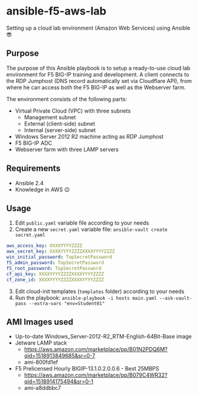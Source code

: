 # ansible-f5-aws-lab
Setting up a cloud lab environment (Amazon Web Services) using Ansible :sunglasses:
## Purpose
The purpose of this Ansible playbook is to setup a ready-to-use cloud lab environment for F5 BIG-IP training and development. A client connects to the RDP Jumphost (DNS record automatically set via Cloudflare API), from where he can access both the F5 BIG-IP as well as the Webserver farm. 

The environment consists of the following parts:
* Virtual Private Cloud (VPC) with three subnets
  * Management subnet
  * External (client-side) subnet
  * Internal (server-side) subnet
* Windows Server 2012 R2 machine acting as RDP Jumphost
* F5 BIG-IP ADC
* Webserver farm with three LAMP servers 

## Requirements
* Ansible 2.4
* Knowledge in AWS :wink:
## Usage
1. Edit `public.yaml` variable file according to your needs
2. Create a new `secret.yaml` variable file: `ansible-vault create secret.yaml`
```yaml
aws_access_key: XXXXYYYYZZZZ
aws_secret_key: XXXXYYYYZZZZXXXXYYYYZZZZ
win_initial_password: TopSecretPassword
f5_admin_password: TopSecretPassword
f5_root_password: TopSecretPassword
cf_api_key: XXXXYYYYZZZZXXXXYYYYZZZZ
cf_zone_id: XXXXYYYYZZZZXXXXYYYYZZZZ
```
3. Edit cloud-init templates (`templates` folder) according to your needs
4. Run the playbook: `ansible-playbook -i hosts main.yaml --ask-vault-pass --extra-vars "env=Student01"`

## AMI Images used
- Up-to-date Windows_Server-2012-R2_RTM-English-64Bit-Base image
- Jetware LAMP stack
  - https://aws.amazon.com/marketplace/pp/B01N2PDQ6M?qid=1518913849685&sr=0-7
  - ami-800fd1ef
- F5 Prelicensed Hourly BIGIP-13.1.0.2.0.0.6 - Best 25MBPS
  - https://aws.amazon.com/marketplace/pp/B079C4WR32?qid=1518914175494&sr=0-1
  - ami-a8ddbbc7
